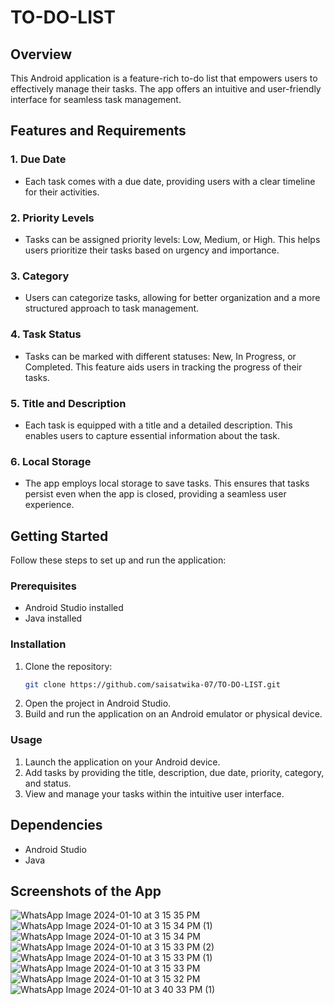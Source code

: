 # TO-DO-LIST
## Overview
This Android application is a feature-rich to-do list that empowers users to effectively manage their tasks. The app offers an intuitive and user-friendly interface for seamless task management.
## Features and Requirements
### 1. Due Date
   - Each task comes with a due date, providing users with a clear timeline for their activities.
### 2. Priority Levels
   - Tasks can be assigned priority levels: Low, Medium, or High. This helps users prioritize their tasks based on urgency and importance.
### 3. Category
   - Users can categorize tasks, allowing for better organization and a more structured approach to task management.
### 4. Task Status
   - Tasks can be marked with different statuses: New, In Progress, or Completed. This feature aids users in tracking the progress of their tasks.
### 5. Title and Description
   - Each task is equipped with a title and a detailed description. This enables users to capture essential information about the task.
### 6. Local Storage
   - The app employs local storage to save tasks. This ensures that tasks persist even when the app is closed, providing a seamless user experience.
## Getting Started
Follow these steps to set up and run the application:
### Prerequisites
- Android Studio installed
- Java installed
### Installation
1. Clone the repository:
    ```bash
    git clone https://github.com/saisatwika-07/TO-DO-LIST.git
     ```
2. Open the project in Android Studio.
3. Build and run the application on an Android emulator or physical device.
### Usage
1. Launch the application on your Android device.
2. Add tasks by providing the title, description, due date, priority, category, and status.
3. View and manage your tasks within the intuitive user interface.
## Dependencies
- Android Studio
- Java

## Screenshots of the App

![WhatsApp Image 2024-01-10 at 3 15 35 PM](https://github.com/saisatwika-07/TO-DO-LIST/assets/129086759/3d5989d3-4c18-482f-a39b-b81fb67c511e)
![WhatsApp Image 2024-01-10 at 3 15 34 PM (1)](https://github.com/saisatwika-07/TO-DO-LIST/assets/129086759/945a9cf2-a22f-45f7-9b94-505b87ddefda)
![WhatsApp Image 2024-01-10 at 3 15 34 PM](https://github.com/saisatwika-07/TO-DO-LIST/assets/129086759/5d9bf5ec-388f-4e87-a63a-f0e7c8fc8350)
![WhatsApp Image 2024-01-10 at 3 15 33 PM (2)](https://github.com/saisatwika-07/TO-DO-LIST/assets/129086759/c42f35be-5c6a-4abc-ace4-d11c458a6a18)
![WhatsApp Image 2024-01-10 at 3 15 33 PM (1)](https://github.com/saisatwika-07/TO-DO-LIST/assets/129086759/affa12d5-afa8-4e40-8a6b-632a0771f043)
![WhatsApp Image 2024-01-10 at 3 15 33 PM](https://github.com/saisatwika-07/TO-DO-LIST/assets/129086759/5374ab7b-3ed0-4ba8-b8c1-6e5cdd5bbe35)
![WhatsApp Image 2024-01-10 at 3 15 32 PM](https://github.com/saisatwika-07/TO-DO-LIST/assets/129086759/8e8ba55a-3fac-4cb2-a65f-6c6ad6c6f660)
![WhatsApp Image 2024-01-10 at 3 40 33 PM (1)](https://github.com/saisatwika-07/TO-DO-LIST/assets/129086759/94fc233c-841c-48ed-8395-6b925fc5e9f0)

